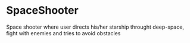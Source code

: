 # SpaceShooter
Space shooter where user directs his/her starship throught deep-space, fight with enemies and tries to avoid obstacles 
